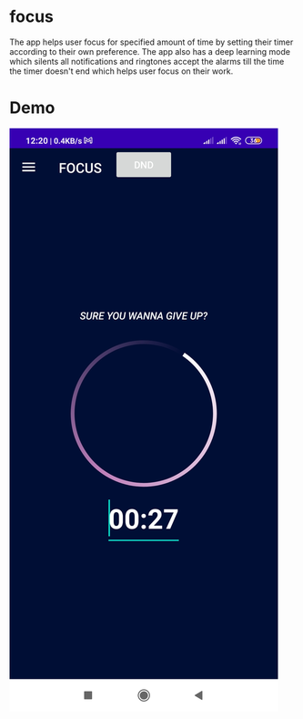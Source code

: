 # focus
The app helps user focus for specified amount of time by setting their timer according to their own preference. 
The app also has a deep learning mode which silents all notifications and ringtones accept the alarms till the time the timer doesn't end
which helps user focus on their work.

# Demo
![img](https://github.com/priiyaanjaalii0611/focus/blob/master/Screenshot_2022-02-02-12-20-53-470_com.example.android.focus.jpg)
